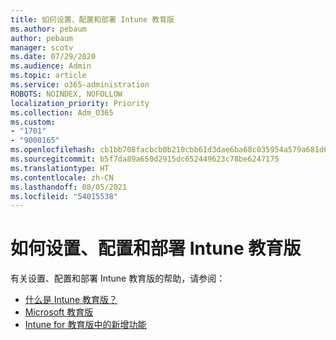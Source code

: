```yaml
---
title: 如何设置、配置和部署 Intune 教育版
ms.author: pebaum
author: pebaum
manager: scotv
ms.date: 07/29/2020
ms.audience: Admin
ms.topic: article
ms.service: o365-administration
ROBOTS: NOINDEX, NOFOLLOW
localization_priority: Priority
ms.collection: Adm_O365
ms.custom:
- "1701"
- "9000165"
ms.openlocfilehash: cb1bb708facbcb0b210cbb61d3dae6ba68c035954a579a681d618f6bc16dd810
ms.sourcegitcommit: b5f7da89a650d2915dc652449623c78be6247175
ms.translationtype: HT
ms.contentlocale: zh-CN
ms.lasthandoff: 08/05/2021
ms.locfileid: "54015538"
---
```

# <a name="how-to-set-up-configure-and-deploy-intune-for-education"></a>如何设置、配置和部署 Intune 教育版

有关设置、配置和部署 Intune 教育版的帮助，请参阅：

- [什么是 Intune 教育版？](https://docs.microsoft.com/intune-education/what-is-intune-for-education)
- [Microsoft 教育版](https://www.microsoft.com/education/intune/default.aspx)
- [Intune for 教育版中的新增功能](https://docs.microsoft.com/intune-education/whats-new-in-edu)